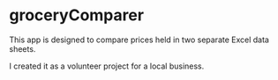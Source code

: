 # groceryComparer

This app is designed to compare prices held in two separate Excel data sheets. 

I created it as a volunteer project for a local business.
